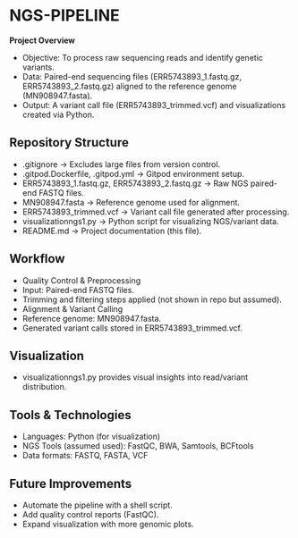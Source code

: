 # NGS-PIPELINE

**Project Overview**

- Objective: To process raw sequencing reads and identify genetic variants.
- Data: Paired-end sequencing files (ERR5743893_1.fastq.gz, ERR5743893_2.fastq.gz) aligned to the reference genome (MN908947.fasta).
- Output: A variant call file (ERR5743893_trimmed.vcf) and visualizations created via Python.

## **Repository Structure**

- .gitignore → Excludes large files from version control.
- .gitpod.Dockerfile, .gitpod.yml → Gitpod environment setup.
- ERR5743893_1.fastq.gz, ERR5743893_2.fastq.gz → Raw NGS paired-end FASTQ files.
- MN908947.fasta → Reference genome used for alignment.
- ERR5743893_trimmed.vcf → Variant call file generated after processing.
- visualizationngs1.py → Python script for visualizing NGS/variant data.
- README.md → Project documentation (this file).

## **Workflow**

- Quality Control & Preprocessing
- Input: Paired-end FASTQ files.
- Trimming and filtering steps applied (not shown in repo but assumed).
- Alignment & Variant Calling
- Reference genome: MN908947.fasta.
- Generated variant calls stored in ERR5743893_trimmed.vcf.

## **Visualization**

- visualizationngs1.py provides visual insights into read/variant distribution.

## **Tools & Technologies**

- Languages: Python (for visualization)
- NGS Tools (assumed used): FastQC, BWA, Samtools, BCFtools
- Data formats: FASTQ, FASTA, VCF

## **Future Improvements**

- Automate the pipeline with a shell script.
- Add quality control reports (FastQC).
- Expand visualization with more genomic plots.
